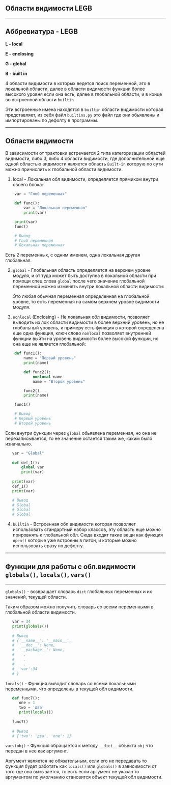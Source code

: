 Области видимости LEGB
---
--- 

Аббревиатура - LEGB
---
**L - local** 

**E - enclosing** 

**G - global** 

**B - built in**

4 области видимости в которых ведется поиск переменной, это в локальной 
области, далее в области видимости функции более высокого уровня если 
она есть, далее в глобальной области, и в конце во встроенной области
`builtin`

Эти встроенные имена находятся в `builtin` области видимости которая 
представляет, из себя файл `builtins.py` это файл где они обьявлены 
и импортированы по дефолту в программы.

---

Области видимости
---
В зависимости от трактовки встречается 2 типа категоризации областей
видимости, либо 3, либо 4 области видимости, где дополнительной еще 
одной областью видимости является область `Built-in` которую по сути 
можно причислить к глобальной области видимости.

1) local - Локальная обл видимости, определяется прямиком внутри 
   своего блока:
   
```python
    var = "Глоб переменная"

    def func():
        var = "Локальная переменная"
        print(var)

    print(var)
    func()

    # Вывод
    # Глоб переменная
    # Локальная переменная
```

Есть 2 переменных, с одним именем, одна локальная другая глобальная.

2) `global` - Глобальная область определяется на верхнем уровне модуля,
   и от туда может быть доступна в локальной области при помощи 
   спец слова `global` после чего значение глобальной переменной
   можно изменять внутри локальной области видимости:
   
   Это любая обычная переменная определенная на глобальной уровне,
   то есть переменная на самом верхнем уровне видимости модуля. 


3) `nonlocal` (Enclosing) - Не локальная обл видимости, позволяет
   выводить из лок области видимости в более верхний уровень, но
   не глобальный уровень, к примеру есть функция в которой определена 
   еще одна функция, ключ слово `nonlocal` позволяет внутренней
   функции выйти на уровень видимости более высокой функции, 
   но она еще не является глобальной:
   
```python
    def func1():
        name = "Первый уровень"
        print(name)

        def func2():
            nonlocal name
            name = "Второй уровень"

        func2()
        print(name)

    func1()

    # Вывод
    # Первый уровень
    # Второй уровень
```

Если внутри функции через `global` обьявлена переменная, но она не 
перезаписывается, то ее значение остается таким же, каким было 
изначально. 

```python
   var = "Global"
   
   def def_1():
       global var
       print(var)
   
   print(var)
   def_1()
   print(var)

   # Вывод 
   # Global
   # Global
   # Global
```

4) `builtin` - Встроенная обл видимости которая позволяет использовать 
   стандартный набор классов, эту область еще можно прировнять к
   глобальной обл. Сюда входят такие вещи как функция `open()`
   которые уже встроены в питон, и которые можно использовать 
   сразу по дефолту.

---

Функции для работы с обл.видимости `globals()`, `locals()`, `vars()`
---
---

`globals()` - возвращает словарь `dict` глобальных переменных 
и их значений, текущей области.

Таким образом можно получить словарь со всеми переменными в 
глобальной области видимости.

```python
   var = 34
   print(globals())
   
   # Вывод
   # {'__name__': '__main__', 
   #  '__doc__': None, 
   #  '__package__': None,
   #    .
   #    .
   #    .
   #  'var':34
   # }
```
   
`locals()` - Функция выводит словарь со всеми локальными переменными,
что определены в текущей обл видимости.
   
```python
   def func7():
      one = 1
      two = 'два'
      print(locals())
      
   func7()
      
   # Вывод
   # {'two': 'два', 'one': 1}
```

`vars(obj)` - Функция обращается к методу `__dict__` объекта `obj` 
что передан в нее как аргумент.

Аргумент является не обязательным, если его не передавать то функция 
будет работать как `locals()` или `globals()` в зависимости от того
где она вызывается, то есть если аргумент не указан то аргументом по 
умолчанию становится объект текущей обл видимости.
